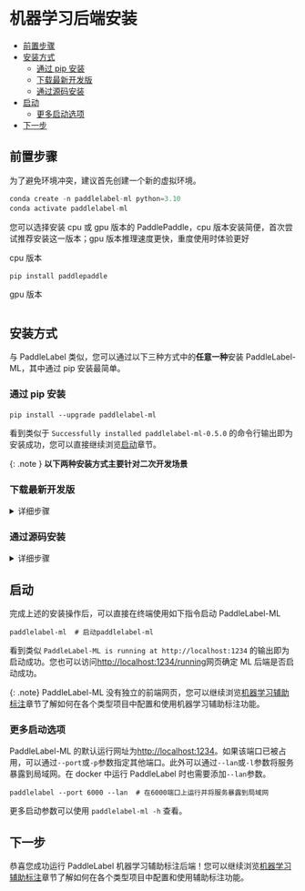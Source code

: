 # 机器学习后端安装

<!-- TOC -->

- [前置步骤](#%E5%89%8D%E7%BD%AE%E6%AD%A5%E9%AA%A4)
- [安装方式](#%E5%AE%89%E8%A3%85%E6%96%B9%E5%BC%8F)
    - [通过 pip 安装](#%E9%80%9A%E8%BF%87-pip-%E5%AE%89%E8%A3%85)
    - [下载最新开发版](#%E4%B8%8B%E8%BD%BD%E6%9C%80%E6%96%B0%E5%BC%80%E5%8F%91%E7%89%88)
    - [通过源码安装](#%E9%80%9A%E8%BF%87%E6%BA%90%E7%A0%81%E5%AE%89%E8%A3%85)
- [启动](#%E5%90%AF%E5%8A%A8)
    - [更多启动选项](#%E6%9B%B4%E5%A4%9A%E5%90%AF%E5%8A%A8%E9%80%89%E9%A1%B9)
- [下一步](#%E4%B8%8B%E4%B8%80%E6%AD%A5)

<!-- /TOC -->

## 前置步骤

为了避免环境冲突，建议首先创建一个新的虚拟环境。

```python
conda create -n paddlelabel-ml python=3.10
conda activate paddlelabel-ml
```

您可以选择安装 cpu 或 gpu 版本的 PaddlePaddle，cpu 版本安装简便，首次尝试推荐安装这一版本；gpu 版本推理速度更快，重度使用时体验更好

cpu 版本

```shell
pip install paddlepaddle
```

gpu 版本

```shell

```

<!-- TODO: -->

## 安装方式

与 PaddleLabel 类似，您可以通过以下三种方式中的**任意一种**安装 PaddleLabel-ML，其中通过 pip 安装最简单。

### 通过 pip 安装

```shell
pip install --upgrade paddlelabel-ml
```

看到类似于 `Successfully installed paddlelabel-ml-0.5.0` 的命令行输出即为安装成功，您可以直接继续浏览[启动](#%E5%90%AF%E5%8A%A8)章节。

{: .note }
**以下两种安装方式主要针对二次开发场景**

### 下载最新开发版

<details> <summary markdown="span">详细步骤</summary>
每当 PaddleLabel-ML 的代码有更新，项目的 Github Action 脚本都会构建一个反映最新版代码的安装包。这一安装包未经过全面测试，因此很可能存在一些问题，仅推荐为尝试最新版本使用。其中可能修复了一些 pypi 版本中存在的问题，添加了一些新功能或进行了一些性能提升。

下载方式为

<!-- TODO: 更新图片 -->

1. 访问 [Action 执行记录网页](https://github.com/PaddleCV-SIG/PaddleLabel-ML/actions/workflows/build.yml)
2. 选择最上面（最新）的一条执行记录，点击进入
   ![](/doc/CN/assets/action-1.png)
3. 滑到页面最下方，点击下载
   PaddleLabel-ML_built_package 压缩包
   ![1](https://user-images.githubusercontent.com/29757093/201905747-a2b0901c-9331-4a90-b4ae-44c855314810.jpg)
4. 解压该压缩包，之后执行

```shell
pip install [解压出的.whl文件名，如 paddlelabel-ml-0.5.0-py3-none-any.whl ]
```

</details>

### 通过源码安装

<details> <summary markdown='span'>详细步骤</summary>

<!-- TODO: -->

</details>

## 启动

完成上述的安装操作后，可以直接在终端使用如下指令启动 PaddleLabel-ML

```shell
paddlelabel-ml  # 启动paddlelabel-ml
```

看到类似 `PaddleLabel-ML is running at http://localhost:1234` 的输出即为启动成功。您也可以访问[http://localhost:1234/running](http://localhost:1234/running)网页确定 ML 后端是否启动成功。

{: .note}
PaddleLabel-ML 没有独立的前端网页，您可以继续浏览[机器学习辅助标注](/doc/CN/ML/ml.md)章节了解如何在各个类型项目中配置和使用机器学习辅助标注功能。

### 更多启动选项

PaddleLabel-ML 的默认运行网址为[http://localhost:1234](http://localhost:1234)。如果该端口已被占用，可以通过`--port`或`-p`参数指定其他端口。此外可以通过`--lan`或`-l`参数将服务暴露到局域网。在 docker 中运行 PaddleLabel 时也需要添加`--lan`参数。

```shell
paddlelabel --port 6000 --lan  # 在6000端口上运行并将服务暴露到局域网
```

更多启动参数可以使用 `paddlelabel-ml -h` 查看。

## 下一步

恭喜您成功运行 PaddleLabel 机器学习辅助标注后端！您可以继续浏览[机器学习辅助标注](/doc/CN/ML/ml.md)章节了解如何在各个类型项目中配置和使用辅助标注功能。

